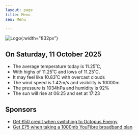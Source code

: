 ```yaml
---
layout: page
title: Menu
seo: Menu

---
```


![Logo](/images/logo.jpg){:width="832px"}

<!-- weather_marker starts -->
## On Saturday, 11 October 2025

- The average temperature today is 11.25˚C,
- With highs of 11.25˚C and lows of 11.25˚C,
- It may feel like 10.83˚C with overcast clouds
- The wind speed is 1.42m/s and visibility is 10000m
- The pressure is 1034hPa and humidity is 92%
- The sun will rise at 06:25 and set at 17:23

<!-- weather_marker ends -->

## Sponsors

- [Get £50 credit when switching to Octopus Energy](https://bit.ly/3oD1nnS)
- [Get £75 when taking a 1000mb YouFibre broadband plan](https://aklam.io/91zWhU?)
